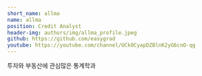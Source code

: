 ```yaml
---
short_name: allma
name: allma
position: Credit Analyst
header-img: authors/img/allma_profile.jpeg
github: https://github.com/easygrad
youtube: https://youtube.com/channel/UCk0CyapDZBlnK2yG6cnO-qg
---
```

투자와 부동산에 관심많은 통계학과